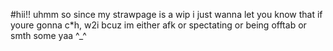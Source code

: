 #hii!! uhmm so since my strawpage is a wip i just wanna let you know that if youre gonna c*h, w2i bcuz im either afk or spectating or being offtab or smth some yaa ^_^
